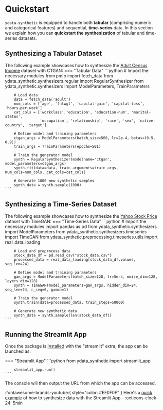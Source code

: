 # Quickstart

`ydata-synthetic` is equipped to handle both **tabular** (comprising numeric and categorical features) and sequential, **time-series** data. In this section we explain how you can **quickstart the synthesization** of tabular and time-series datasets.

## Synthesizing a Tabular Dataset
The following example showcases how to synthesize the [Adult Census Income](https://www.kaggle.com/datasets/uciml/adult-census-income) dataset with CTGAN:
=== "Tabular Data"
    ```python
        # Import the necessary modules
        from pmlb import fetch_data
        from ydata_synthetic.synthesizers.regular import RegularSynthesizer
        from ydata_synthetic.synthesizers import ModelParameters, TrainParameters

        # Load data
        data = fetch_data('adult')
        num_cols = ['age', 'fnlwgt', 'capital-gain', 'capital-loss', 'hours-per-week']
        cat_cols = ['workclass','education', 'education-num', 'marital-status',
                    'occupation', 'relationship', 'race', 'sex', 'native-country', 'target']
       
        # Define model and training parameters
        ctgan_args = ModelParameters(batch_size=500, lr=2e-4, betas=(0.5, 0.9))
        train_args = TrainParameters(epochs=501)
       
        # Train the generator model
        synth = RegularSynthesizer(modelname='ctgan', model_parameters=ctgan_args)
        synth.fit(data=data, train_arguments=train_args, num_cols=num_cols, cat_cols=cat_cols)

        # Generate 1000 new synthetic samples
        synth_data = synth.sample(1000) 
    ```

## Synthesizing a Time-Series Dataset
The following example showcases how to synthesize the [Yahoo Stock Price](https://www.kaggle.com/datasets/arashnic/time-series-forecasting-with-yahoo-stock-price) dataset with TimeGAN:
=== "Time-Series Data"
    ```python
        # Import the necessary modules
        import pandas as pd
        from ydata_synthetic.synthesizers import ModelParameters
        from ydata_synthetic.synthesizers.timeseries import TimeGAN
        from ydata_synthetic.preprocessing.timeseries.utils import real_data_loading

        # Load and preprocess data
        stock_data_df = pd.read_csv("stock_data.csv")
        processed_data = real_data_loading(stock_data_df.values, seq_len=24)
       
        # Define model and training parameters
        gan_args = ModelParameters(batch_size=128, lr=5e-4, noise_dim=128, layers_dim=128)
        synth = TimeGAN(model_parameters=gan_args, hidden_dim=24, seq_len=24, n_seq=6, gamma=1)

        # Train the generator model
        synth.train(data=processed_data, train_steps=50000)

        # Generate new synthetic data
        synth_data = synth.sample(len(stock_data_df))
    ```

## Running the Streamlit App
Once the package is [installed](installation.md) with the "streamlit" extra, the app can be launched as:

=== "Streamlit App"
    ```python
        from ydata_synthetic import streamlit_app

        streamlit_app.run()
    ```

The console will then output the URL from which the app can be accessed.

:fontawesome-brands-youtube:{ style="color: #EE0F0F" } Here's a [quick example](https://www.youtube.com/watch?v=6Lzi26szKNo&t=4s) of how to synthesize data with the Streamlit App  – :octicons-clock-24: 5min